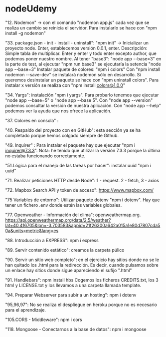 # nodeUdemy

"12. Nodemon" -> con el comando "nodemon app.js" cada vez que se realiza un cambio se reinicia el servidor. Para instalarlo se hace con "npm install -g nodemon"

"33. package.json - init - install - uninstall": 
"npm init" -> Inicializar un proyecto node. Enter, establecemos versión 0.0.1, enter. Descripción: Simple tabla de multiplicar. Enter y enter y todo enter excepto author, que podemos poner nuestro nombre.
Al tener "base3": "node app --base=3" en la parte de test, al ejecutar "npm run base3" se ejecutaría la setencia "node app --base=3"
Instalar paquete de colores: "npm i colors"
Con "npm install nodemon --save-dev" se instalará nodemon sólo en desarrollo.
Si queremos desinstalar un paquete se hace con "npm uninstall colors". Para instalar x versión se realiza con "npm install colors@1.0.0"

"34. Yargs": instalación "npm i yargs". Para probarlo tenemos que ejecutar "node app --base=5" o "node app --base 5".
Con "node app --version" podemos consultar la versión de nuestra aplicación.
Con "node app --help" podemos ver la ayuda que nos ofrece la aplicación.

"37. Colores en consola" : 

"40. Respaldo del proyecto con en GitHub": esta sección ya se ha completado porque hemos colgado siempre de Github.

"49. Inquirer" : Para instalar el paquete hay que ejecutar "npm i inquirer@7.3.3". Nota: he tenido que utilizar la versión 7.3.3 porque la última no estaba funcionando correctamente.

"51.Lógica para el manejo de las tareas por hacer": instalar uuid "npm i uuid"

"71. Realizar peticiones HTTP desde Node": 1 - request. 2 - fetch, 3 - axios

"72. Mapbox Search API y token de acceso": https://www.mapbox.com/

"75 Variables de entorno": Utilizar paquete dotenv "npm i dotenv". Hay que tener un fichero .env donde estén las variables globales.

"77. Openweather - Información del clima": openweathermap.org. https://api.openweathermap.org/data/2.5/weather?lat=40.416705&lon=-3.703583&appid=21f26300a642a015a1e80d7807cda50a&units=metric&lang=es

"88. Introducción a EXPRESS": npm i express

"89. Servir contenido estático": creamos la carpeta púlico

"90. Servir un sitio web completo": en el ejercicio hay sitios donde no se le han quitado los .html para la redirección. Es decir, cuando pulsamos sobre un enlace hay sitios donde sigue apareciendo el sufijo ".html"

"91. Handlebars": npm install hbs Cogemos los ficheros CREDITS.txt, los 3 html y LICENSE.txt y los llevamos a una carpeta llamada template.

"94. Preparar Webserver para subir a un hosting": npm i dotenv

"95,96,97": No se realiza el despliegue en heroku porque no es necesario para el aprendizaje.

"105.CORS - Middleware": npm i cors

"118. Mongoose - Conectarnos a la base de datos": npm i mongoose